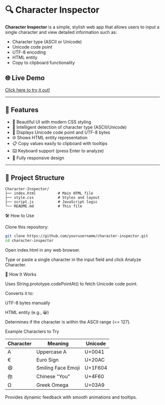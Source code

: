 # 🔍 Character Inspector

**Character Inspector** is a simple, stylish web app that allows users to input a single character and view detailed information such as:

- Character type (ASCII or Unicode)
- Unicode code point
- UTF-8 encoding
- HTML entity
- Copy to clipboard functionality

## 🌐 Live Demo

[Click here to try it out!](#) <!-- Replace # with your GitHub Pages or live URL -->

---

## 🚀 Features

- 🎨 Beautiful UI with modern CSS styling
- 🧠 Intelligent detection of character type (ASCII/Unicode)
- 🔢 Displays Unicode code point and UTF-8 bytes
- 🌐 Shows HTML entity representation
- 📋 Copy values easily to clipboard with tooltips
- ⌨️ Keyboard support (press Enter to analyze)
- 📱 Fully responsive design

---

## 📁 Project Structure

```plaintext
Character-Inspector/
├── index.html          # Main HTML file
├── style.css           # Styles and layout
├── script.js           # JavaScript logic
└── README.md           # This file

```


🛠️ How to Use


Clone this repository:
```bash
git clone https://github.com/yourusername/character-inspector.git
cd character-inspector
```
Open index.html in any web browser.

Type or paste a single character in the input field and click Analyze Character.

🔧 How It Works

Uses String.prototype.codePointAt() to fetch Unicode code point.

Converts it to:

UTF-8 bytes manually

HTML entity (e.g., &#128512;)

Determines if the character is within the ASCII range (<= 127).

 Example Characters to Try

 | Character | Meaning            | Unicode |
| --------- | ------------------ | ------- |
| A         | Uppercase A        | U+0041  |
| €         | Euro Sign          | U+20AC  |
| 😄        | Smiling Face Emoji | U+1F604 |
| 你         | Chinese "You"      | U+4F60  |
| Ω         | Greek Omega        | U+03A9  |


Provides dynamic feedback with smooth animations and tooltips.

